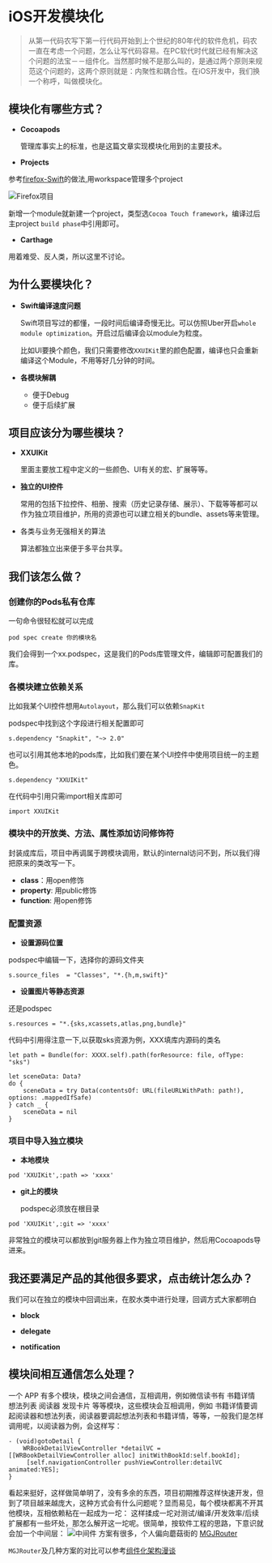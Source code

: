 # iOS开发模块化
> 从第一代码农写下第一行代码开始到上个世纪的80年代的软件危机，码农一直在考虑一个问题，怎么让写代码容易。在PC软代时代就已经有解决这个问题的法宝－－组件化。当然那时候不是那么叫的，是通过两个原则来规范这个问题的，这两个原则就是：内聚性和耦合性。在iOS开发中，我们换一个称呼，叫做模块化。

## 模块化有哪些方式？
- **Cocoapods**

  管理库事实上的标准，也是这篇文章实现模块化用到的主要技术。

- **Projects**

参考[firefox-Swift](https://github.com/mozilla-mobile/firefox-ios)的做法,用workspace管理多个project

![Firefox项目](http://chuantu.biz/t6/58/1506058186x3728889954.png)

新增一个module就新建一个project，类型选`Cocoa Touch framework`，编译过后主project `build phase`中引用即可。

- **Carthage**

用着难受、反人类，所以这里不讨论。

## 为什么要模块化？
- **Swift编译速度问题**

  Swift项目写过的都懂，一段时间后编译奇慢无比。可以仿照Uber开启`whole module optimization`。开启过后编译会以module为粒度。

  比如UI要换个颜色，我们只需要修改`XXUIKit`里的颜色配置，编译也只会重新编译这个Module，不用等好几分钟的时间。

- **各模块解耦**
  - 便于Debug
  - 便于后续扩展

## 项目应该分为哪些模块？
- **XXUIKit**

  里面主要放工程中定义的一些颜色、UI有关的宏、扩展等等。
- **独立的UI控件**

  常用的包括下拉控件、相册、搜索（历史记录存储、展示）、下载等等都可以作为独立项目维护，所用的资源也可以建立相关的bundle、assets等来管理。
- 各类与业务无强相关的算法

  算法都独立出来便于多平台共享。

## 我们该怎么做？

### 创建你的Pods私有仓库
  一句命令很轻松就可以完成
```
pod spec create 你的模块名
```
我们会得到一个xx.podspec，这是我们的Pods库管理文件，编辑即可配置我们的库。

### 各模块建立依赖关系

比如我某个UI控件想用`Autolayout`，那么我们可以依赖`SnapKit`

  podspec中找到这个字段进行相关配置即可
```
s.dependency "Snapkit", "~> 2.0"
```
也可以引用其他本地的pods库，比如我们要在某个UI控件中使用项目统一的主题色。
```
s.dependency "XXUIKit"
```
在代码中引用只需import相关库即可
```
import XXUIKit
```
### 模块中的开放类、方法、属性添加访问修饰符
封装成库后，项目中再调属于跨模块调用，默认的internal访问不到，所以我们得把原来的类改写一下。
- **class**：用open修饰
- **property**: 用public修饰
- **function**: 用open修饰

### 配置资源
- **设置源码位置**

podspec中编辑一下，选择你的源码文件夹
```
s.source_files  = "Classes", "*.{h,m,swift}"
```
- **设置图片等静态资源**

还是podspec
```
s.resources = "*.{sks,xcassets,atlas,png,bundle}"
```
代码中引用得注意一下,以获取sks资源为例，XXX填库内源码的类名
```
let path = Bundle(for: XXXX.self).path(forResource: file, ofType: "sks")
        
let sceneData: Data?
do {
    sceneData = try Data(contentsOf: URL(fileURLWithPath: path!), options: .mappedIfSafe)
} catch _ {
    sceneData = nil
}
```

### 项目中导入独立模块
- **本地模块**
```
pod 'XXUIKit',:path => 'xxxx'
```
- **git上的模块**

  podspec必须放在根目录
```
pod 'XXUIKit',:git => 'xxxx'
```
非常独立的模块可以都放到git服务器上作为独立项目维护，然后用Cocoapods导进来。

## 我还要满足产品的其他很多要求，点击统计怎么办？

我们可以在独立的模块中回调出来，在胶水类中进行处理，回调方式大家都明白
- **block**

- **delegate**

- **notification**

## 模块间相互通信怎么处理？

一个 APP 有多个模块，模块之间会通信，互相调用，例如微信读书有 书籍详情 想法列表 阅读器 发现卡片 等等模块，这些模块会互相调用，例如 书籍详情要调起阅读器和想法列表，阅读器要调起想法列表和书籍详情，等等，一般我们是怎样调用呢，以阅读器为例，会这样写：
```
- (void)gotoDetail {
    WRBookDetailViewController *detailVC = [[WRBookDetailViewController alloc] initWithBookId:self.bookId];
     [self.navigationController pushViewController:detailVC animated:YES];
}
```
看起来挺好，这样做简单明了，没有多余的东西，项目初期推荐这样快速开发，但到了项目越来越庞大，这种方式会有什么问题呢？显而易见，每个模块都离不开其他模块，互相依赖粘在一起成为一坨：
这样揉成一坨对测试/编译/开发效率/后续扩展都有一些坏处，那怎么解开这一坨呢。很简单，按软件工程的思路，下意识就会加一个中间层：
![中间件](http://blog.cnbang.net/wp-content/uploads/2016/03/component2-1024x597.png )
方案有很多，个人偏向蘑菇街的 [MGJRouter](https://github.com/meili/MGJRouter)

`MGJRouter`及几种方案的对比可以参考[组件化架构漫谈](https://juejin.im/entry/57ee1efe2e958a00554132bb)

